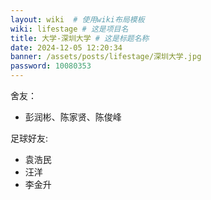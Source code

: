 ```yaml
---
layout: wiki  # 使用wiki布局模板
wiki: lifestage # 这是项目名
title: 大学-深圳大学 # 这是标题名称
date: 2024-12-05 12:20:34
banner: /assets/posts/lifestage/深圳大学.jpg
password: 10080353
---
```


舍友：  
- 彭润彬、陈家贤、陈俊峰

足球好友:
- 袁浩民
- 汪洋
- 李金升